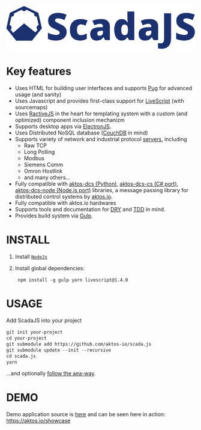 ![ScadaJS](assets/scadajs-logo-long.svg)

# Key features

* Uses HTML for building user interfaces and supports [Pug](https://pugjs.org) for advanced usage (and sanity)
* Uses Javascript and provides first-class support for [LiveScript](http://livescript.net) (with sourcemaps)
* Uses [RactiveJS](http://www.ractivejs.org/) in the heart for templating system with a custom (and optimized) component inclusion mechanizm
* Supports desktop apps via [ElectronJS](http://electron.atom.io/).
* Uses Distributed NoSQL database ([CouchDB](http://couchdb.apache.org/) in mind)
* Supports variety of network and industrial protocol [servers](./src/server), including
    * Raw TCP
    * Long Polling
    * Modbus
    * Siemens Comm
    * Omron Hostlink
    * and many others...
* Fully compatible with [aktos-dcs (Python)](https://github.com/aktos-io/aktos-dcs), [aktos-dcs-cs (C# port)](https://github.com/aktos-io/aktos-dcs-cs), [aktos-dcs-node (Node.js port)](https://github.com/aktos-io/aktos-dcs-node) libraries, a message passing library for distributed control systems by [aktos.io](https://aktos.io).
* Fully compatible with aktos.io hardwares
* Supports tools and documentation for [DRY](https://en.wikipedia.org/wiki/Don't_repeat_yourself) and [TDD](https://en.wikipedia.org/wiki/Test-driven_development) in mind.
* Provides build system via [Gulp](http://gulpjs.com).

# INSTALL

1. Install [`NodeJs`](https://nodejs.org) 
2. Install global dependencies:

        npm install -g gulp yarn livescript@1.4.0
    
# USAGE

Add ScadaJS into your project

    git init your-project
    cd your-project 
    git submodule add https://github.com/aktos-io/scada.js
    git submodule update --init --recursive
    cd scada.js
    yarn

...and optionally [follow the aea-way](doc/aea-way.md).

# DEMO

Demo application source is [here](http://TODO) and can be seen here in action: https://aktos.io/showcase

